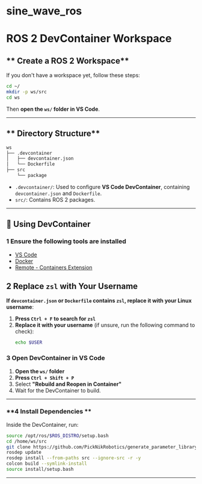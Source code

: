 # sine_wave_ros
# **ROS 2 DevContainer Workspace**



## ** Create a ROS 2 Workspace**
If you don't have a workspace yet, follow these steps:
```bash
cd ~/
mkdir -p ws/src
cd ws
```
Then **open the `ws/` folder in VS Code**.

---

## ** Directory Structure**
```bash
ws
├── .devcontainer
│   ├── devcontainer.json
│   └── Dockerfile
├── src
    └── package
```
- `.devcontainer/`: Used to configure **VS Code DevContainer**, containing `devcontainer.json` and `Dockerfile`.
- `src/`: Contains ROS 2 packages.

---

## **🔹 Using DevContainer**
### **1️ Ensure the following tools are installed**
- [VS Code](https://code.visualstudio.com/)
- [Docker](https://docs.docker.com/get-docker/)
- [Remote - Containers Extension](https://marketplace.visualstudio.com/items?itemName=ms-vscode-remote.remote-containers)

## **2 Replace `zsl` with Your Username**
**If `devcontainer.json` or `Dockerfile` contains `zsl`, replace it with your Linux username**:
1. **Press `Ctrl + F` to search for `zsl`**
2. **Replace it with your username** (if unsure, run the following command to check):
   ```bash
   echo $USER
   ```

### **3 Open DevContainer in VS Code**
1. **Open the `ws/` folder**
2. **Press `Ctrl + Shift + P`**
3. Select **"Rebuild and Reopen in Container"**
4. Wait for the DevContainer to build.

---



### **4 Install Dependencies **
Inside the DevContainer, run:
```bash
source /opt/ros/$ROS_DISTRO/setup.bash
cd /home/ws/src
git clone https://github.com/PickNikRobotics/generate_parameter_library.git
rosdep update
rosdep install --from-paths src --ignore-src -r -y
colcon build --symlink-install
source install/setup.bash
```

---